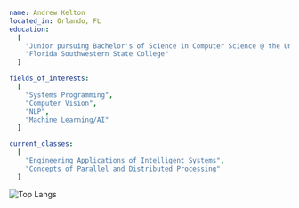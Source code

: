 ```yaml
name: Andrew Kelton
located_in: Orlando, FL
education:
  [
    "Junior pursuing Bachelor's of Science in Computer Science @ the University of Central Florida",
    "Florida Southwestern State College"
  ]

fields_of_interests:
  [
    "Systems Programming",
    "Computer Vision",
    "NLP",
    "Machine Learning/AI"
  ]

current_classes:
  [
    "Engineering Applications of Intelligent Systems",
    "Concepts of Parallel and Distributed Processing"
  ]
```

![Top Langs](https://github-readme-stats.vercel.app/api/top-langs/?username=AndrewKelton&hide=html,css,javascript,makefile,powershell&layout=compact)
